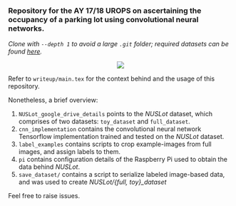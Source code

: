 ### Repository for the AY 17/18 UROPS on ascertaining the occupancy of a parking lot using convolutional neural networks.
*Clone with `--depth 1` to avoid a large `.git` folder; required datasets can be found [here](https://drive.google.com/open?id=1_UIeomO1Pn8GsVkRkuybTSo_R3cvOh_-).*

<p align="center"> 
<img src="https://lh3.googleusercontent.com/AnfeQJq_ZAzAAp1keX0NAS_6vOby5PoXql_iZ0Udg91m0Y0kH4Grwzrhh_LdZcK0w7NcXOpyFEoMhLgehMHj=w2880-h1800">
</p>

Refer to `writeup/main.tex` for the context behind and the usage of this repository.

Nonetheless, a brief overview:

1. `NUSLot_google_drive_details` points to the *NUSLot* dataset, which comprises of two
datasets: `toy_dataset` and `full_dataset`.
2. `cnn_implementation` contains the convolutional neural network Tensorflow implementation
trained and tested on the *NUSLot* dataset.
3. `label_examples` contains scripts to crop example-images from full images, and assign labels
to them.
4. `pi` contains configuration details of the Raspberry Pi used to obtain the data behind *NUSLot*. 
5. `save_dataset/` contains a script to serialize labeled image-based data, and was used to
create *NUSLot/{full, toy}_dataset*

Feel free to raise issues.

